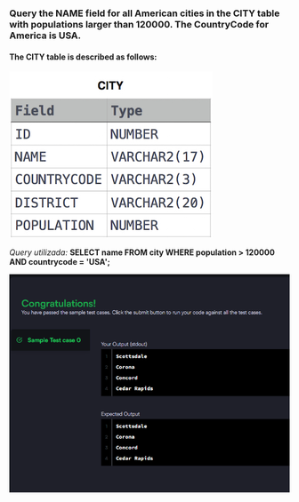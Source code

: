### Query the NAME field for all American cities in the CITY table with populations larger than 120000. The CountryCode for America is USA.

#### The CITY table is described as follows:

![alt text](table.png)

_Query utilizada:_ **SELECT name FROM city WHERE population > 120000 AND countrycode = 'USA';**

![alt text](image.png)
